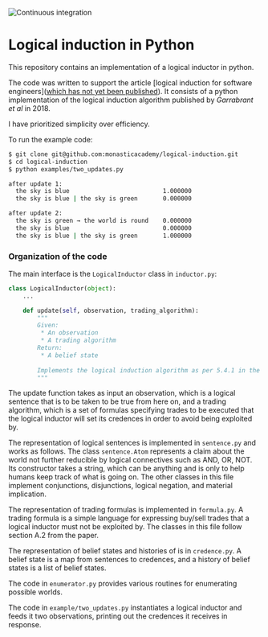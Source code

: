 ![Continuous integration](https://github.com/monasticacademy/logical-induction/actions/workflows/integrate.yaml/badge.svg)

# Logical induction in Python

This repository contains an implementation of a logical inductor in python.

The code was written to support the article [logical induction for
software engineers]([which has not yet been published](https://www.lesswrong.com/users/alexflint)). It consists of a
python implementation of the logical induction algorithm
published by *Garrabrant et al* in 2018.

I have prioritized simplicity over efficiency.

To run the example code:
```bash
$ git clone git@github.com:monasticacademy/logical-induction.git
$ cd logical-induction
$ python examples/two_updates.py

after update 1:
  the sky is blue                          1.000000
  the sky is blue | the sky is green       0.000000

after update 2:
  the sky is green → the world is round    0.000000
  the sky is blue                          0.000000
  the sky is blue | the sky is green       1.000000
```

### Organization of the code

The main interface is the `LogicalInductor` class in `inductor.py`:

```python
class LogicalInductor(object):
    ...

    def update(self, observation, trading_algorithm):
        """
        Given: 
         * An observation
         * A trading algorithm
        Return:
         * A belief state
        
        Implements the logical induction algorithm as per 5.4.1 in the paper
        """
```

The update function takes as input an observation, which is a logical sentence
that is to be taken to be true from here on, and a trading algorithm, which is a
set of formulas specifying trades to be executed that the logical inductor will
set its credences in order to avoid being exploited by.

The representation of logical sentences is implemented in `sentence.py` and
works as follows. The class `sentence.Atom` represents a claim about the world
not further reducible by logical connectives such as AND, OR, NOT. Its
constructor takes a string, which can be anything and is only to help humans
keep track of what is going on. The other classes in this file implement
conjunctions, disjunctions, logical negation, and material implication.

The representation of trading formulas is implemented in `formula.py`. A trading
formula is a simple language for expressing buy/sell trades that a logical
inductor must not be exploited by. The classes in this file follow section A.2
from the paper.

The representation of belief states and histories of is in `credence.py`. A
belief state is a map from sentences to credences, and a history of belief
states is a list of belief states.

The code in `enumerator.py` provides various routines for enumerating possible
worlds.

The code in `example/two_updates.py` instantiates a logical inductor and
feeds it two observations, printing out the credences it receives in response.

